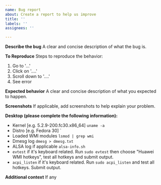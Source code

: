```yaml
---
name: Bug report
about: Create a report to help us improve
title: ''
labels: ''
assignees: ''

---
```


**Describe the bug**
A clear and concise description of what the bug is.

**To Reproduce**
Steps to reproduce the behavior:
1. Go to '...'
2. Click on '....'
3. Scroll down to '....'
4. See error

**Expected behavior**
A clear and concise description of what you expected to happen.

**Screenshots**
If applicable, add screenshots to help explain your problem.

**Desktop (please complete the following information):**
 - Kernel [e.g. 5.2.9-200.fc30.x86_64] `uname -a`
 - Distro [e.g. Fedora 30] `
 - Loaded WMI modules `lsmod | grep wmi`
 - Dmesg log `dmesg > dmesg.txt`
 - ALSA log if applicable `alsa-info.sh`
 - `evtest` if it's keyboard related. Run `sudo evtest` then choose "Huawei WMI hotkeys", test all hotkeys and submit output.
 - `acpi_listen` if it's keyboard related. Run `sudo acpi_listen` and test all hotkeys. Submit output.

**Additional context**
If any
